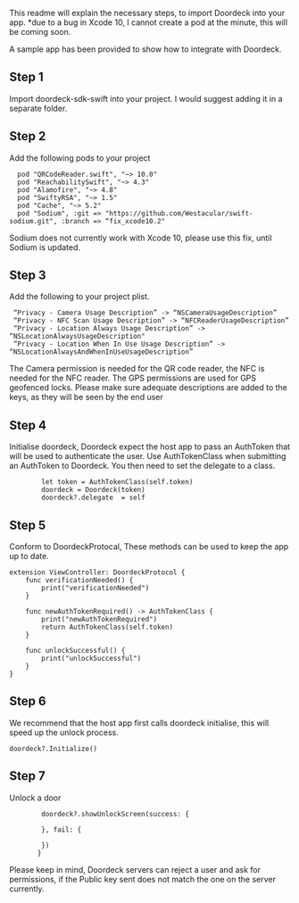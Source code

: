
This readme will explain the necessary steps, to import Doordeck into your app.
*due to a bug in Xcode 10, I cannot create a pod at the minute, this will be coming soon. 

A sample app has been provided to show how to integrate with Doordeck.



## Step 1
Import doordeck-sdk-swift into your project. I would suggest adding it in a separate folder.

## Step 2
Add the following pods to your project 
```
  pod "QRCodeReader.swift", "~> 10.0"
  pod "ReachabilitySwift", "~> 4.3"
  pod "Alamofire", "~> 4.8"
  pod "SwiftyRSA", "~> 1.5"
  pod "Cache", "~> 5.2"
  pod "Sodium", :git => "https://github.com/Westacular/swift-sodium.git", :branch => “fix_xcode10.2"
 ```

Sodium does not currently work with Xcode 10, please use this fix, until Sodium is updated.

## Step 3
Add the following to your project plist.

```
 “Privacy - Camera Usage Description” -> “NSCameraUsageDescription”
 “Privacy - NFC Scan Usage Description” -> “NFCReaderUsageDescription”
 “Privacy - Location Always Usage Description” -> “NSLocationAlwaysUsageDescription"
 “Privacy - Location When In Use Usage Description” -> “NSLocationAlwaysAndWhenInUseUsageDescription”
```

The Camera permission is needed for the QR code reader, the NFC is needed for the NFC reader. The GPS permissions are used for GPS geofenced locks. 
Please make sure adequate descriptions are added to the keys, as they will be seen by the end user 

## Step 4
Initialise doordeck, Doordeck expect the host app to pass an AuthToken that will be used to authenticate the user. 
Use AuthTokenClass when submitting an AuthToken to Doordeck.
You then need to set the delegate to a class.
```
        let token = AuthTokenClass(self.token)
        doordeck = Doordeck(token)
        doordeck?.delegate  = self
```

## Step 5
Conform to DoordeckProtocal, These methods can be used to keep the app up to date.

```
extension ViewController: DoordeckProtocol {
    func verificationNeeded() {
        print("verificationNeeded")
    }
    
    func newAuthTokenRequired() -> AuthTokenClass {
        print("newAuthTokenRequired")
        return AuthTokenClass(self.token)
    }
    
    func unlockSuccessful() {
        print("unlockSuccessful")
    }
}
```

## Step 6
We recommend that the host app first calls doordeck initialise, this will speed up the unlock process.
```
doordeck?.Initialize()
```

## Step 7
Unlock a door

```
        doordeck?.showUnlockScreen(success: {
            
        }, fail: {
            
        })
       }

```

Please keep in mind, Doordeck servers can reject a user and ask for permissions, if the Public key sent does not match the one on the server currently.

